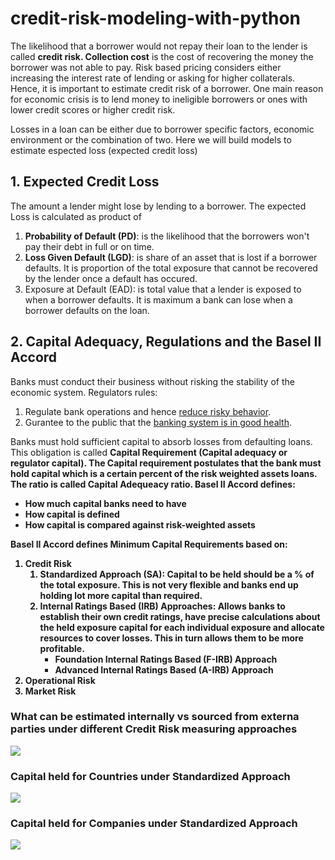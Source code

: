 # credit-risk-modeling-with-python

The likelihood that a borrower would not repay their loan to the lender is called __credit risk. Collection cost__ is the cost of recovering the money the borrower was not able to pay. Risk based pricing considers either increasing the interest rate of lending or asking for higher collaterals. Hence, it is important to estimate credit risk of a borrower. One main reason for economic crisis is to lend money to ineligible borrowers or ones with lower credit scores or higher credit risk.
 
Losses in a loan can be either due to borrower specific factors, economic environment or the combination of two. Here we will build models to estimate espected loss (expected credit loss)

<h2><a id="ecl">1. Expected Credit Loss</a></h2>

The amount a lender might lose by lending to a borrower. The expected Loss is calculated as product of 

<ol>
<li><b>Probability of Default (PD)</b>: is the likelihood that the borrowers won't pay their debt in full or on time. </li>
<li><b>Loss Given Default (LGD)</b>: is share of an asset that is lost if a borrower defaults. It is proportion of the total exposure that cannot be recovered by the lender once a default has occured.</li>
<li><a>Exposure at Default (EAD)</b>: is total value that a lender is exposed to when a borrower defaults. It is maximum a bank can lose when a borrower defaults on the loan.</li>
</ol>

<h2><a id="regulations">2. Capital Adequacy, Regulations and the Basel II Accord</a></h2>
<p>Banks must conduct their business without risking the stability of the economic system. Regulators rules: </p>
<ol>
<li>Regulate bank operations and hence <u>reduce risky behavior</u>.</li>
<li>Gurantee to the public that the <u>banking system is in good health</u>.</li>
</ol>

<p>Banks must hold sufficient capital to absorb losses from defaulting loans. This obligation is called <b>Capital Requirement (Capital adequacy or regulator capital). The Capital requirement postulates that the bank must hold capital which is a certain percent of the risk weighted assets loans. The ratio is called Capital Adequeacy ratio. <b>Basel II Accord</b> defines: </p>
<ul>
<li>How much capital banks need to have</li>
<li>How capital is defined</li>
<li>How capital is compared against risk-weighted assets</li>
</ul>

<p>Basel II Accord defines <b>Minimum Capital Requirements</b> based on: </p>
<ol>
<li>Credit Risk<ol>
<li>Standardized Approach (SA): Capital to be held should be a % of the total exposure. This is not very flexible and banks end up holding lot more capital than required.</li>
<li>Internal Ratings Based (IRB) Approaches: Allows banks to establish their own credit ratings, have precise calculations about the held exposure capital for each individual exposure and allocate resources to cover losses. This in turn allows them to be more profitable.<ul>
<li>Foundation Internal Ratings Based (F-IRB) Approach</li>
<li>Advanced Internal Ratings Based (A-IRB) Approach</li>
</ul></li>
</ol></li>
<li>Operational Risk</li>
<li>Market Risk</li>
</ol>

<h3>What can be estimated internally vs sourced from externa parties under different Credit Risk measuring approaches</h3>

<img src="../Images/BaselI Accord allowed modeling.png" />

<h3>Capital held for Countries under Standardized Approach</h3>

<img src="../Images/SA-Capital-countries.png" />

<h3>Capital held for Companies under Standardized Approach</h3>

<img src="../Images/SA-Capital-companies.png" />

